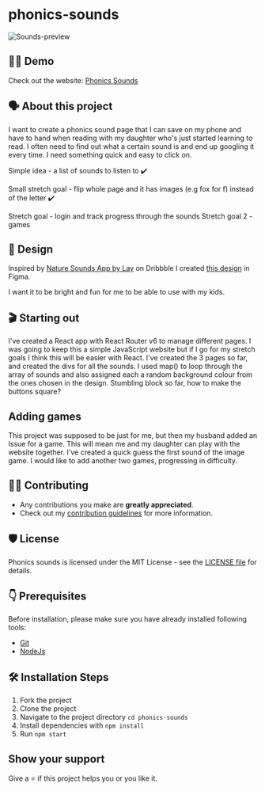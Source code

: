 
# phonics-sounds

![Sounds-preview](https://user-images.githubusercontent.com/29425781/153875788-5cf5d186-478e-4de6-b6b6-203ea494c57d.gif)

## 👨‍💻 Demo

Check out the website: [Phonics Sounds](https://focused-swirles-0bc3a1.netlify.app/)

## 🗣️ About this project

I want to create a phonics sound page that I can save on my phone and have to hand when reading with my daughter who's just started learning to read. I often need to find out what a certain sound is and end up googling it every time. I need something quick and easy to click on. 

Simple idea - a list of sounds to listen to ✔️

Small stretch goal - flip whole page and it has images (e.g fox for f) instead of the letter ✔️

Stretch goal - login and track progress through the sounds
Stretch goal 2 - games

## 🎨 Design

Inspired by [Nature Sounds App by Lay](https://dribbble.com/shots/8832668-Nature-Sounds-App) on Dribbble I created [this design](https://www.figma.com/file/rGauNq8bzvkADENejijRWX/Phonics-design?node-id=0%3A1) in Figma.

I want it to be bright and fun for me to be able to use with my kids.


## 🎬 Starting out

I've created a React app with React Router v6 to manage different pages. I was going to keep this a simple JavaScript website but if I go for my stretch goals I think this will be easier with React. I've created the 3 pages so far, and created the divs for all the sounds. I used map() to loop through the array of sounds and also assigned each a random background colour from the ones chosen in the design. Stumbling block so far, how to make the buttons square?

## Adding games

This project was supposed to be just for me, but then my husband added an Issue for a game. This will mean me and my daughter can play with the website together. I've created a quick guess the first sound of the image game. I would like to add another two games, progressing in difficulty.


## 👨‍💻 Contributing

- Any contributions you make are **greatly appreciated**.
- Check out my [contribution guidelines](https://github.com/hellodeborahuk/phonics-sounds/blob/main/Contributing.md) for more information.

## 🛡️ License
Phonics sounds is licensed under the MIT License - see the [LICENSE file](https://github.com/hellodeborahuk/phonics-sounds/blob/main/LICENSE) for details.

## 👇 Prerequisites

Before installation, please make sure you have already installed following tools:
- [Git](https://git-scm.com/downloads)
- [NodeJs](https://nodejs.org/en/download/)

## 🛠️ Installation Steps

1. Fork the project
2. Clone the project
3. Navigate to the project directory `cd phonics-sounds`
4. Install dependencies with `npm install`
5. Run `npm start`

## Show your support
Give a ⭐️ if this project helps you or you like it.
